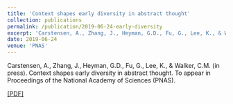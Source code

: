 ```yaml
---
title: 'Context shapes early diversity in abstract thought'
collection: publications
permalink: /publication/2019-06-24-early-diversity
excerpt: 'Carstensen, A., Zhang, J., Heyman, G.D., Fu, G., Lee, K., & Walker, C.M. (in press). Context shapes early diversity in abstract thought. To appear in Proceedings of the National Academy of Sciences (PNAS). [[PDF]](http://abcarstensen.github.io/files/Carstensen-et-al2019_Context-shapes-early-diversity-in-abstract-thought.pdf)'
date: 2019-06-24
venue: 'PNAS'
---
```

Carstensen, A., Zhang, J., Heyman, G.D., Fu, G., Lee, K., & Walker, C.M. (in press). Context shapes early diversity in abstract thought. To appear in Proceedings of the National Academy of Sciences (PNAS).

[[PDF]](http://abcarstensen.github.io/files/Carstensen-et-al2019_Context-shapes-early-diversity-in-abstract-thought.pdf)
